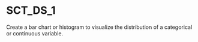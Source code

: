 # SCT_DS_1
Create a bar chart or histogram to visualize the distribution of a categorical or continuous variable.
